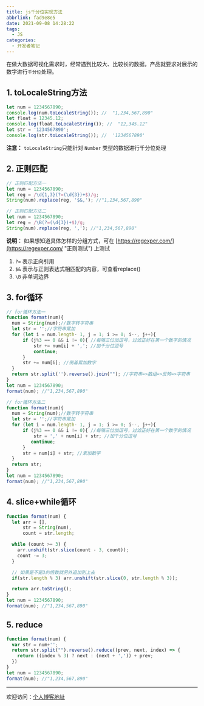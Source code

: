```yaml
---
title: js千分位实现方法
abbrlink: fad9e8e5
date: 2021-09-08 14:28:22
tags:
  - JS
categories:
  - 开发者笔记
---
```


在做大数据可视化需求时，经常遇到比较大、比较长的数据，产品就要求对展示的数字进行`千分位`处理。

<!-- more -->

## 1. toLocaleString方法

```javascript
let num = 1234567890;
console.log(num.toLocaleString()); //  "1,234,567,890" 
let float = 12345.12;
console.log(float.toLocaleString()); //  "12,345.12" 
let str = '1234567890';
console.log(str.toLocaleString()); //  '1234567890'
```

**注意：** `toLocaleString`只能针对 `Number` 类型的数据进行千分位处理

## 2. 正则匹配

```javascript
// 正则匹配方法一
let num = 1234567890;
let reg = /\d{1,3}(?=(\d{3})+$)/g;   
String(num).replace(reg, '$&,'); //"1,234,567,890"

// 正则匹配方法二
let num = 1234567890;
let reg = /\B(?=(\d{3})+$)/g;   
String(num).replace(reg, ','); //"1,234,567,890"

```

**说明：** 如果想知道具体怎样的分组方式，可在 [https://regexper.com/](https://regexper.com/ "正则测试") 上测试

1. `?=` 表示正向引用
2. `$&` 表示与正则表达式相匹配的内容，可查看replace()
3. `\B` 非单词边界

## 3. for循环

```javascript
// for循环方法一
function format(num){  
  num = String(num);//数字转字符串  
  let str = '';//字符串累加  
  for (let i = num.length- 1, j = 1; i >= 0; i--, j++){  
      if (j%3 == 0 && i != 0){ //每隔三位加逗号，过滤正好在第一个数字的情况  
          str += num[i] + ','; //加千分位逗号  
          continue;  
      }  
      str += num[i]; //倒着累加数字
  }  
  return str.split('').reverse().join(""); //字符串=>数组=>反转=>字符串  
} 
let num = 1234567890;
format(num); //"1,234,567,890"

// for循环方法二
function format(num){  
  num = String(num);//数字转字符串
  let str = '';//字符串累加
  for (let i = num.length- 1, j = 1; i >= 0; i--, j++){  
      if (j%3 == 0 && i != 0){ //每隔三位加逗号，过滤正好在第一个数字的情况
          str = ',' + num[i] + str; //加千分位逗号
		 continue; 
      }  
      str = num[i] + str; //累加数字
  }  
  return str;
}
let num = 1234567890; 
format(num); //"1,234,567,890"
```

## 4. slice+while循环

```javascript
function format(num) {
  let arr = [],
      str = String(num),
      count = str.length;

  while (count >= 3) {
    arr.unshift(str.slice(count - 3, count));
    count -= 3;
  }

  // 如果是不是3的倍数就另外追加到上去
  if(str.length % 3) arr.unshift(str.slice(0, str.length % 3));

  return arr.toString();
}
let num = 1234567890; 
format(num); //"1,234,567,890"
```

## 5. reduce

```javascript
function format(num) {
  var str = num+'';
  return str.split("").reverse().reduce((prev, next, index) => {
    return ((index % 3) ? next : (next + ',')) + prev;
  })
}
let num = 1234567890; 
format(num); //"1,234,567,890"
```

---

欢迎访问：[个人博客地址](//tiven.cn/p/fad9e8e5/ "天問博客")